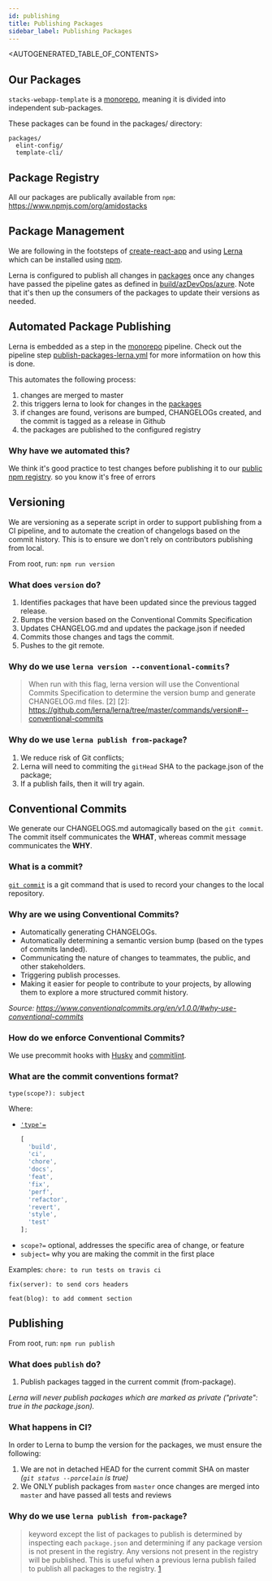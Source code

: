 ```yaml
---
id: publishing
title: Publishing Packages
sidebar_label: Publishing Packages
---
```


<AUTOGENERATED_TABLE_OF_CONTENTS>

## Our Packages

`stacks-webapp-template` is a [monorepo](./monorepo.md), meaning it is divided into independent sub-packages.

These packages can be found in the packages/ directory:

```
packages/
  elint-config/
  template-cli/
```

## Package Registry

All our packages are publically available from `npm`: https://www.npmjs.com/org/amidostacks


## Package Management

We are following in the footsteps of [create-react-app](https://github.com/facebook/create-react-app) and using [Lerna](https://lernajs.io) which can be installed using [npm](https://www.npmjs.com/package/lerna).

Lerna is configured to publish all changes in [packages](../packages) once any changes have passed the pipeline gates as defined in [build/azDevOps/azure](build/azDevOps/azure/). Note that it's then up the consumers of the packages to update their versions as needed.

## Automated Package Publishing

Lerna is embedded as a step in the [monorepo](./monorepo.md) pipeline. Check out the pipeline step [publish-packages-lerna.yml](./build/azDevOps/azure/templates/steps/publish-packages-lerna.yml) for more informatiion on how this is done.

This automates the following process:

1. changes are merged to master
2. this triggers lerna to look for changes in the [packages](./packages.md)
3. if changes are found, verisons are bumped, CHANGELOGs created, and the commit is tagged as a release in Github
4. the packages are published to the configured registry

### Why have we automated this?

We think it's good practice to test changes before publishing it to our [public npm registry](https://www.npmjs.com/settings/amidostacks/packages). so you know it's free of errors

## Versioning

We are versioning as a seperate script in order to support publishing from a CI pipeline, and to automate the creation of changelogs based on the commit history. This is to ensure we don't rely on contributors publishing from local.

From root, run: `npm run version`

### What does `version` do?

1. Identifies packages that have been updated since the previous tagged release.
2. Bumps the version based on the Conventional Commits Specification
3. Updates CHANGELOG.md and updates the package.json if needed
4. Commits those changes and tags the commit.
5. Pushes to the git remote.

### Why do we use `lerna version --conventional-commits`?

>When run with this flag, lerna version will use the Conventional Commits Specification to determine the version bump and generate CHANGELOG.md files. [2]
[2]: https://github.com/lerna/lerna/tree/master/commands/version#--conventional-commits

### Why do we use `lerna publish from-package`?

1. We reduce risk of Git conflicts;
2. Lerna will need to commiting the `gitHead` SHA to the package.json of the package;
3. If a publish fails, then it will try again.

## Conventional Commits

We generate our CHANGELOGS.md automagically based on the `git commit`. The commit itself communicates the **WHAT**, whereas commit message communicates the **WHY**.

### What is a commit?

[`git commit`](https://git-scm.com/docs/git-commit) is a git command that is used to record your changes to the local repository.

### Why are we using Conventional Commits?

* Automatically generating CHANGELOGs.
* Automatically determining a semantic version bump (based on the types of commits landed).
* Communicating the nature of changes to teammates, the public, and other stakeholders.
* Triggering publish processes.
* Making it easier for people to contribute to your projects, by allowing them to explore a more structured commit history.

_Source: https://www.conventionalcommits.org/en/v1.0.0/#why-use-conventional-commits_

### How do we enforce Conventional Commits?

We use precommit hooks with [Husky](https://github.com/typicode/husky) and [commitlint](https://github.com/conventional-changelog/commitlint).

### What are the commit conventions format?

`type(scope?): subject`

Where:

* [`'type'=`](https://github.com/conventional-changelog/commitlint/tree/master/%40commitlint/config-conventional#type-enum)
  ```js
  [
    'build',
    'ci',
    'chore',
    'docs',
    'feat',
    'fix',
    'perf',
    'refactor',
    'revert',
    'style',
    'test'
  ];
  ```
* `scope?=` optional, addresses the specific area of change, or feature
* `subject=` why you are making the commit in the first place

Examples:
`chore: to run tests on travis ci`

`fix(server): to send cors headers`

`feat(blog): to add comment section`

## Publishing

From root, run: `npm run publish`

### What does `publish` do?

1. Publish packages tagged in the current commit (from-package).

*Lerna will never publish packages which are marked as private ("private": true in the package.json).*

### What happens in CI?

In order to Lerna to bump the version for the packages, we must ensure the following:

1. We are not in detached HEAD for the current commit SHA on master *(`git status --porcelain` is true)*
2. We ONLY publish packages from `master` once changes are merged into `master` and have passed all tests and reviews

### Why do we use `lerna publish from-package`?

> keyword except the list of packages to publish is determined by inspecting each `package.json` and determining if any package version is not present in the registry. Any versions not present in the registry will be published. This is useful when a previous lerna publish failed to publish all packages to the registry. [1]

[1]: https://github.com/lerna/lerna/tree/master/commands/publish#bump-from-package
